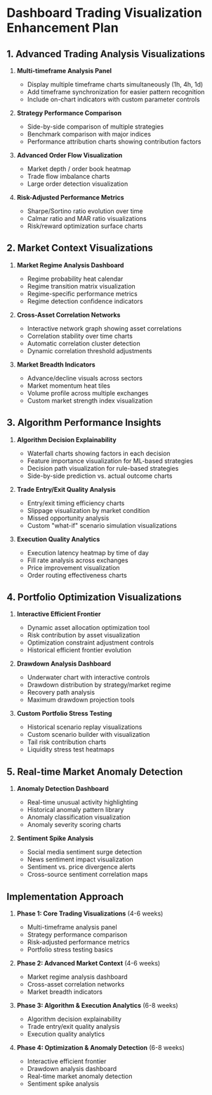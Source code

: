 # Dashboard Trading Visualization Enhancement Plan

## 1. Advanced Trading Analysis Visualizations

1. **Multi-timeframe Analysis Panel**
   - Display multiple timeframe charts simultaneously (1h, 4h, 1d)
   - Add timeframe synchronization for easier pattern recognition
   - Include on-chart indicators with custom parameter controls

2. **Strategy Performance Comparison**
   - Side-by-side comparison of multiple strategies
   - Benchmark comparison with major indices
   - Performance attribution charts showing contribution factors

3. **Advanced Order Flow Visualization**
   - Market depth / order book heatmap 
   - Trade flow imbalance charts
   - Large order detection visualization

4. **Risk-Adjusted Performance Metrics**
   - Sharpe/Sortino ratio evolution over time
   - Calmar ratio and MAR ratio visualizations
   - Risk/reward optimization surface charts

## 2. Market Context Visualizations

1. **Market Regime Analysis Dashboard**
   - Regime probability heat calendar
   - Regime transition matrix visualization
   - Regime-specific performance metrics
   - Regime detection confidence indicators

2. **Cross-Asset Correlation Networks**
   - Interactive network graph showing asset correlations
   - Correlation stability over time charts
   - Automatic correlation cluster detection
   - Dynamic correlation threshold adjustments

3. **Market Breadth Indicators**
   - Advance/decline visuals across sectors
   - Market momentum heat tiles
   - Volume profile across multiple exchanges
   - Custom market strength index visualization

## 3. Algorithm Performance Insights

1. **Algorithm Decision Explainability**
   - Waterfall charts showing factors in each decision
   - Feature importance visualization for ML-based strategies
   - Decision path visualization for rule-based strategies
   - Side-by-side prediction vs. actual outcome charts

2. **Trade Entry/Exit Quality Analysis**
   - Entry/exit timing efficiency charts
   - Slippage visualization by market condition
   - Missed opportunity analysis
   - Custom "what-if" scenario simulation visualizations

3. **Execution Quality Analytics**
   - Execution latency heatmap by time of day
   - Fill rate analysis across exchanges
   - Price improvement visualization
   - Order routing effectiveness charts

## 4. Portfolio Optimization Visualizations

1. **Interactive Efficient Frontier**
   - Dynamic asset allocation optimization tool
   - Risk contribution by asset visualization
   - Optimization constraint adjustment controls
   - Historical efficient frontier evolution

2. **Drawdown Analysis Dashboard**
   - Underwater chart with interactive controls
   - Drawdown distribution by strategy/market regime
   - Recovery path analysis
   - Maximum drawdown projection tools

3. **Custom Portfolio Stress Testing**
   - Historical scenario replay visualizations
   - Custom scenario builder with visualization
   - Tail risk contribution charts
   - Liquidity stress test heatmaps

## 5. Real-time Market Anomaly Detection

1. **Anomaly Detection Dashboard**
   - Real-time unusual activity highlighting
   - Historical anomaly pattern library
   - Anomaly classification visualization
   - Anomaly severity scoring charts

2. **Sentiment Spike Analysis**
   - Social media sentiment surge detection
   - News sentiment impact visualization
   - Sentiment vs. price divergence alerts
   - Cross-source sentiment correlation maps

## Implementation Approach

1. **Phase 1: Core Trading Visualizations** (4-6 weeks)
   - Multi-timeframe analysis panel
   - Strategy performance comparison
   - Risk-adjusted performance metrics
   - Portfolio stress testing basics

2. **Phase 2: Advanced Market Context** (4-6 weeks)
   - Market regime analysis dashboard
   - Cross-asset correlation networks
   - Market breadth indicators

3. **Phase 3: Algorithm & Execution Analytics** (6-8 weeks)
   - Algorithm decision explainability
   - Trade entry/exit quality analysis
   - Execution quality analytics

4. **Phase 4: Optimization & Anomaly Detection** (6-8 weeks)
   - Interactive efficient frontier
   - Drawdown analysis dashboard
   - Real-time market anomaly detection
   - Sentiment spike analysis